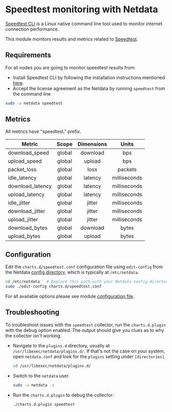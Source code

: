 <!--
title: "Speedtest monitoring with Netdata"
custom_edit_url: https://github.com/netdata/netdata/edit/master/collectors/charts.d.plugin/speedtest/README.md
sidebar_label: "Speedtest"
-->

# Speedtest monitoring with Netdata

[Speedtest CLI](https://www.speedtest.net/apps/cli) is a Linux native command line tool used to monitor internet connection performance. 

This module monitors results and metrics related to [Speedtest](https://www.speedtest.net/apps/cli).

## Requirements

For all nodes you are going to monitor speedtest results from:
- Install Speedtest CLI by following the installation instructions mentioned [here](https://www.speedtest.net/apps/cli).
- Accept the license agreement as the Netdata by running `speedtest` from the command line

```bash
sudo -u netdata speedtest
```

## Metrics

All metrics have "speedtest." prefix.

| Metric              |    Scope    |  Dimensions   |     Units     |
|---------------------|:-----------:|:-------------:|:-------------:|
| download_speed      |   global    |  download     |  bps          |
| upload_speed        |   global    |  upload       |  bps          |
| packet_loss         |   global    |  loss         |  packets      |
| idle_latency        |   global    |  latency      |  milliseconds |
| download_latency    |   global    |  latency      |  milliseconds |
| upload_latency      |   global    |  latency      |  milliseconds |
| idle_jitter         |   global    |  jitter       |  milliseconds |
| download_jitter     |   global    |  jitter       |  milliseconds |
| upload_jitter       |   global    |  jitter       |  milliseconds |
| download_bytes      |   global    |  download     |  bytes        |
| upload_bytes        |   global    |  upload       |  bytes        |

## Configuration

Edit the `charts.d/speedtest.conf` configuration file using `edit-config` from the Netdata [config
directory](/docs/configure/nodes.md), which is typically at `/etc/netdata`.

```bash
cd /etc/netdata   # Replace this path with your Netdata config directory, if different
sudo ./edit-config charts.d/speedtest.conf
```

For all available options please see
module [configuration file](https://github.com/netdata/community/blob/main/collectors/charts.d.plugin/speedtest.conf).

## Troubleshooting

To troubleshoot issues with the `speedtest` collector, run the `charts.d.plugin` with the debug option enabled. The output
should give you clues as to why the collector isn't working.

- Navigate to the `plugins.d` directory, usually at `/usr/libexec/netdata/plugins.d/`. If that's not the case on
  your system, open `netdata.conf` and look for the `plugins` setting under `[directories]`.

  ```bash
  cd /usr/libexec/netdata/plugins.d/
  ```

- Switch to the `netdata` user.

  ```bash
  sudo -u netdata -s
  ```

- Run the `charts.d.plugin` to debug the collector:

  ```bash
  ./charts.d.plugin speedtest
  ```

